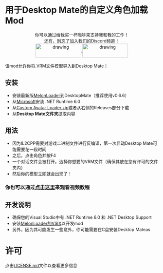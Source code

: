 # 用于Desktop Mate的自定义角色加载Mod

<div align="center">
你可以通过给我买一杯咖啡来支持我和我的工作！<br>
还有，别忘了加入我们的Discord频道！<br>
<a href="https://buymeacoffee.com/sergiomarquina">
<img src="https://i.imgur.com/l7NBjqk.png" alt="drawing" width="150" height="45" align="center">
</a>
<a href="https://discord.gg/cS5nTz82Pe">
<img src="https://images-wixmp-ed30a86b8c4ca887773594c2.wixmp.com/f/dfb00471-ff2a-408e-a085-5e722a9a0cc0/db0lvt8-6d2a5cb1-3a30-4371-8bab-c97b8a69df98.png?token=eyJ0eXAiOiJKV1QiLCJhbGciOiJIUzI1NiJ9.eyJzdWIiOiJ1cm46YXBwOjdlMGQxODg5ODIyNjQzNzNhNWYwZDQxNWVhMGQyNmUwIiwiaXNzIjoidXJuOmFwcDo3ZTBkMTg4OTgyMjY0MzczYTVmMGQ0MTVlYTBkMjZlMCIsIm9iaiI6W1t7InBhdGgiOiJcL2ZcL2RmYjAwNDcxLWZmMmEtNDA4ZS1hMDg1LTVlNzIyYTlhMGNjMFwvZGIwbHZ0OC02ZDJhNWNiMS0zYTMwLTQzNzEtOGJhYi1jOTdiOGE2OWRmOTgucG5nIn1dXSwiYXVkIjpbInVybjpzZXJ2aWNlOmZpbGUuZG93bmxvYWQiXX0.DwCBSmipmF_tFvDSx_nTIk7m5LzQ8pipxUsJMdOvwII" alt="drawing" width="150" height="45" align="center">
</a>
  <br><br>
</div>
该mod允许你将.VRM文件模型导入到Desktop Mate！

## 安装
- 安装最新版[MelonLoader](https://github.com/LavaGang/MelonLoader/releases/download/v0.6.6/MelonLoader.Installer.exe)到DesktopMate（推荐使用v0.6.6）
- 从[Microsoft](https://dotnet.microsoft.com/en-us/download/dotnet/thank-you/runtime-desktop-6.0.36-windows-x64-installer)安装 .NET Runtime 6.0
- 从[Custom Avatar Loader.zip](https://github.com/YusufOzmen01/desktopmate-custom-avatar-loader/releases/latest/download/CustomAvatarLoader.zip)或者从右侧的Releases部分下载
- 从**Desktop Mate文件夹**提取内容

## 用法
- 因为IL2CPP需要对游戏二进制文件进行反编译，第一次启动Desktop Mate可能需要花一段时间
- 之后，点击角色并按F4
- 一个对话文件会被打开。选择你想要的VRM文件（确保其放在您有许可的文件夹内）
- 然后你的模型立即就会出现了！

### 你也可以通过[点击这里](https://youtu.be/CqjfT6QzRLM)来观看视频教程

## 开发说明
- 确保您的Visual Studio中有 .NET Runtime 6.0 和 .NET Desktop Support 
- 安装[MelonLoader的VSIX](https://github.com/TrevTV/MelonLoader.VSWizard/releases)以开发mod
- 另外，因为其可能发生一些意外，你可能需要在C盘安装Desktop Mateas
# 许可
点击[LICENSE.md](LICENSE.md)文件以查看更多信息
